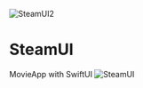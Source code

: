 ![SteamUI2](https://user-images.githubusercontent.com/91268094/186639301-593b02ff-aac4-4926-b2f7-2d225da07d91.png)
# SteamUI
MovieApp with SwiftUI
![SteamUI](https://user-images.githubusercontent.com/91268094/186639026-cce753c8-9686-49a8-ab9f-18dc47e88cfe.png)
